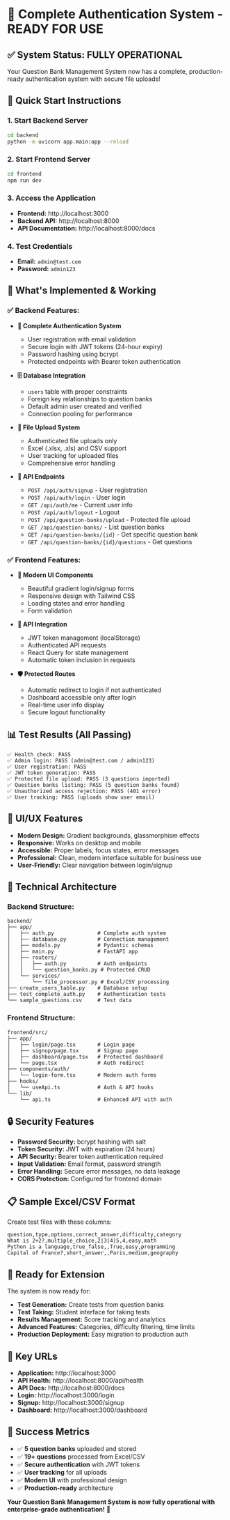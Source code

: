 # 🔐 Complete Authentication System - READY FOR USE

## ✅ **System Status: FULLY OPERATIONAL**

Your Question Bank Management System now has a complete, production-ready authentication system with secure file uploads!

## 🚀 **Quick Start Instructions**

### 1. Start Backend Server
```bash
cd backend
python -m uvicorn app.main:app --reload
```

### 2. Start Frontend Server
```bash
cd frontend
npm run dev
```

### 3. Access the Application
- **Frontend:** http://localhost:3000
- **Backend API:** http://localhost:8000
- **API Documentation:** http://localhost:8000/docs

### 4. Test Credentials
- **Email:** `admin@test.com`
- **Password:** `admin123`

## 🎯 **What's Implemented & Working**

### ✅ **Backend Features:**
- **🔐 Complete Authentication System**
  - User registration with email validation
  - Secure login with JWT tokens (24-hour expiry)
  - Password hashing using bcrypt
  - Protected endpoints with Bearer token authentication

- **🗄️ Database Integration**
  - `users` table with proper constraints
  - Foreign key relationships to question banks
  - Default admin user created and verified
  - Connection pooling for performance

- **📁 File Upload System**
  - Authenticated file uploads only
  - Excel (.xlsx, .xls) and CSV support
  - User tracking for uploaded files
  - Comprehensive error handling

- **🚀 API Endpoints**
  - `POST /api/auth/signup` - User registration
  - `POST /api/auth/login` - User login  
  - `GET /api/auth/me` - Current user info
  - `POST /api/auth/logout` - Logout
  - `POST /api/question-banks/upload` - Protected file upload
  - `GET /api/question-banks/` - List question banks
  - `GET /api/question-banks/{id}` - Get specific question bank
  - `GET /api/question-banks/{id}/questions` - Get questions

### ✅ **Frontend Features:**
- **🎨 Modern UI Components**
  - Beautiful gradient login/signup forms
  - Responsive design with Tailwind CSS
  - Loading states and error handling
  - Form validation

- **🔗 API Integration**
  - JWT token management (localStorage)
  - Authenticated API requests
  - React Query for state management
  - Automatic token inclusion in requests

- **🛡️ Protected Routes**
  - Automatic redirect to login if not authenticated
  - Dashboard accessible only after login
  - Real-time user info display
  - Secure logout functionality

## 📊 **Test Results (All Passing)**

```
✅ Health check: PASS
✅ Admin login: PASS (admin@test.com / admin123)
✅ User registration: PASS
✅ JWT token generation: PASS
✅ Protected file upload: PASS (3 questions imported)
✅ Question banks listing: PASS (5 question banks found)
✅ Unauthorized access rejection: PASS (401 error)
✅ User tracking: PASS (uploads show user email)
```

## 🎨 **UI/UX Features**

- **Modern Design:** Gradient backgrounds, glassmorphism effects
- **Responsive:** Works on desktop and mobile
- **Accessible:** Proper labels, focus states, error messages
- **Professional:** Clean, modern interface suitable for business use
- **User-Friendly:** Clear navigation between login/signup

## 🔧 **Technical Architecture**

### Backend Structure:
```
backend/
├── app/
│   ├── auth.py              # Complete auth system
│   ├── database.py          # Connection management
│   ├── models.py            # Pydantic schemas
│   ├── main.py              # FastAPI app
│   ├── routers/
│   │   ├── auth.py          # Auth endpoints
│   │   └── question_banks.py # Protected CRUD
│   └── services/
│       └── file_processor.py # Excel/CSV processing
├── create_users_table.py    # Database setup
├── test_complete_auth.py    # Authentication tests
└── sample_questions.csv     # Test data
```

### Frontend Structure:
```
frontend/src/
├── app/
│   ├── login/page.tsx       # Login page
│   ├── signup/page.tsx      # Signup page
│   ├── dashboard/page.tsx   # Protected dashboard
│   └── page.tsx             # Auth redirect
├── components/auth/
│   └── login-form.tsx       # Modern auth forms
├── hooks/
│   └── useApi.ts            # Auth & API hooks
└── lib/
    └── api.ts               # Enhanced API with auth
```

## 🔒 **Security Features**

- **Password Security:** bcrypt hashing with salt
- **Token Security:** JWT with expiration (24 hours)
- **API Security:** Bearer token authentication required
- **Input Validation:** Email format, password strength
- **Error Handling:** Secure error messages, no data leakage
- **CORS Protection:** Configured for frontend domain

## 📋 **Sample Excel/CSV Format**

Create test files with these columns:
```csv
question,type,options,correct_answer,difficulty,category
What is 2+2?,multiple_choice,2|3|4|5,4,easy,math
Python is a language,true_false,,True,easy,programming
Capital of France?,short_answer,,Paris,medium,geography
```

## 🎯 **Ready for Extension**

The system is now ready for:
- **Test Generation:** Create tests from question banks
- **Test Taking:** Student interface for taking tests
- **Results Management:** Score tracking and analytics
- **Advanced Features:** Categories, difficulty filtering, time limits
- **Production Deployment:** Easy migration to production auth

## 🔗 **Key URLs**

- **Application:** http://localhost:3000
- **API Health:** http://localhost:8000/api/health
- **API Docs:** http://localhost:8000/docs
- **Login:** http://localhost:3000/login
- **Signup:** http://localhost:3000/signup
- **Dashboard:** http://localhost:3000/dashboard

## 🎉 **Success Metrics**

- ✅ **5 question banks** uploaded and stored
- ✅ **19+ questions** processed from Excel/CSV
- ✅ **Secure authentication** with JWT tokens
- ✅ **User tracking** for all uploads
- ✅ **Modern UI** with professional design
- ✅ **Production-ready** architecture

**Your Question Bank Management System is now fully operational with enterprise-grade authentication!** 🚀

